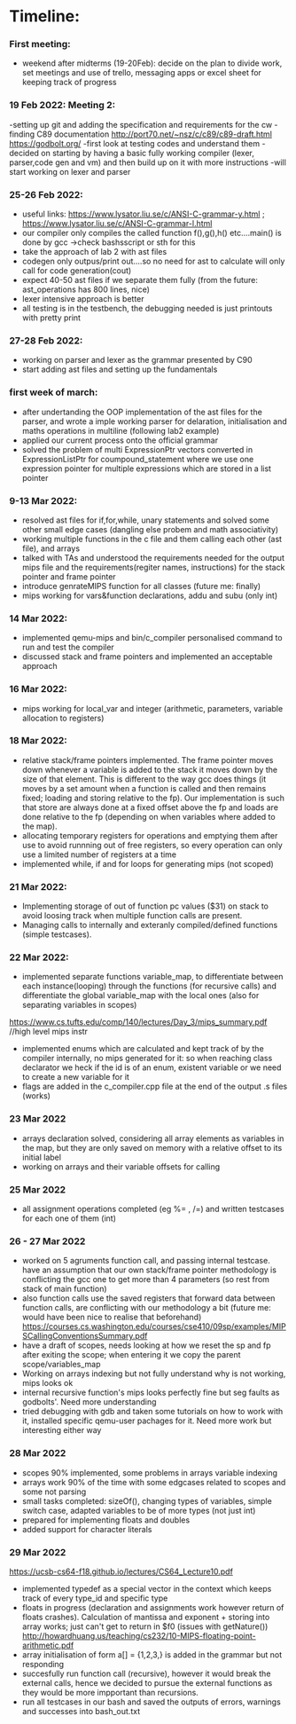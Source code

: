 Timeline: 
==========

### First meeting: 
- weekend after midterms (19-20Feb): decide on the plan to divide work, set meetings and use of trello, messaging apps or excel sheet for keeping track of progress

### 19 Feb 2022: Meeting 2:
-setting up git and adding the specification and requirements for the cw
-finding C89 documentation http://port70.net/~nsz/c/c89/c89-draft.html https://godbolt.org/
-first look at testing codes and understand them
-decided on starting by having a basic fully working compiler (lexer, parser,code gen and vm) and then build up on it with more instructions
-will start working on lexer and parser
  
### 25-26 Feb 2022:
- useful links: https://www.lysator.liu.se/c/ANSI-C-grammar-y.html ; https://www.lysator.liu.se/c/ANSI-C-grammar-l.html
- our compiler only compiles the called function f(),g(),h() etc....main() is done by gcc ->check bashsscript or sth for this
- take the approach of lab 2 with ast files
- codegen only outpus/print out....so no need for ast to calculate will only call for code generation(cout)
- expect 40-50 ast files if we separate them fully (from the future: ast_operations has 800 lines, nice)
- lexer intensive approach is better
- all testing is in the testbench, the debugging needed is just printouts with pretty print

### 27-28 Feb 2022:
- working on parser and lexer as the grammar presented by C90
- start adding ast files and setting up the fundamentals

### first week of march:
- after undertanding the OOP implementation of the ast files for the parser, and wrote a imple working parser for delaration, initialisation and maths operations in multiline (following lab2 example)
- applied our current process onto the official grammar 
- solved the problem of multi ExpressionPtr vectors converted in ExpressionListPtr for coumpound_statement where we use one expression pointer for multiple expressions which are stored in a list pointer

### 9-13 Mar 2022:
- resolved ast files for if,for,while, unary statements and solved some other small edge cases (dangling else probem and math associativity)
- working multiple functions in the c file and them calling each other (ast file), and arrays
- talked with TAs and understood the requirements needed for the output mips file and the requirements(regiter names, instructions) for the stack pointer and frame pointer
- introduce genrateMIPS function for all classes (future me: finally)
- mips working for vars&function declarations, addu and subu (only int)

### 14 Mar 2022:
- implemented qemu-mips and bin/c_compiler personalised command to run and test the compiler
- discussed stack and frame pointers and implemented an acceptable approach

### 16 Mar 2022:
- mips working for local_var and integer (arithmetic, parameters, variable allocation to registers)

### 18 Mar 2022:
- relative stack/frame pointers implemented. The frame pointer moves down whenever a variable is added to the stack it moves down by the size of that element. This is different to the way gcc does things (it moves by a set amount when a function is called and then remains fixed; loading and storing relative to the fp). Our implementation is such that store  are always done at a fixed offset above the fp and loads are done relative to the fp (depending on when variables where added to the map). 
- allocating temporary registers for operations and emptying them after use to avoid runnning out of free registers, so every operation can only use a limited number of registers at a time
- implemented while, if and for loops for generating mips (not scoped)

### 21 Mar 2022:
- Implementing storage of out of function pc values ($31) on stack to avoid loosing track when multiple function calls are present.
- Managing calls to internally and exteranly compiled/defined functions (simple testcases).

### 22 Mar 2022:
- implemented separate functions variable_map, to differentiate between each instance(looping) through the functions (for recursive calls) and differentiate the global variable_map with the local ones (also for separating variables in scopes)

https://www.cs.tufts.edu/comp/140/lectures/Day_3/mips_summary.pdf //high level mips instr

- implemented enums which are calculated and kept track of by the compiler internally, no mips generated for it: so when reaching class declarator we heck if the id is of an enum, existent variable or we need to create a new variable for it
- flags are added in the c_compiler.cpp file at the end of the output .s files (works)


### 23 Mar 2022
- arrays declaration solved, considering all array elements as variables in the map, but they are only saved on memory with a relative offset to its initial label
- working on arrays and their variable offsets for calling

### 25 Mar 2022
- all assignment operations completed (eg %= , /=) and written testcases for each one of them (int)

### 26 - 27 Mar 2022
- worked on 5 agruments function call, and passing internal testcase. have an assumption that our own stack/frame pointer methodology is conflicting the gcc one to get more than 4 parameters (so rest from stack of main function)
- also function calls use the saved registers that forward data between function calls, are conflicting with our methodology a bit (future me: would have been nice to realise that beforehand)
https://courses.cs.washington.edu/courses/cse410/09sp/examples/MIPSCallingConventionsSummary.pdf 
- have a draft of scopes, needs looking at how we reset the sp and fp after exiting the scope; when entering it we copy the parent scope/variables_map
- Working on arrays indexing but not fully understand why is not working, mips looks ok
- internal recursive function's mips looks perfectly fine but seg faults as godbolts'. Need more understanding
- tried debugging with gdb and taken some tutorials on how to work with it, installed specific qemu-user pachages for it. Need more work but interesting either way

### 28 Mar 2022
- scopes 90% implemented, some problems in arrays variable indexing
- arrays work 90% of the time with some edgcases related to scopes and some not parsing
- small tasks completed: sizeOf(), changing types of variables, simple switch case, adapted variables to be of more types (not just int)
- prepared for implementing floats and doubles
- added support for character literals

### 29 Mar 2022
https://ucsb-cs64-f18.github.io/lectures/CS64_Lecture10.pdf
- implemented typedef as a special vector in the context which keeps track of every type_id and specific type
- floats in progress (declaration and assignments work however return of floats crashes). Calculation of mantissa and exponent + storing into array works; just can't get to return in $f0 (issues with getNature()) http://howardhuang.us/teaching/cs232/10-MIPS-floating-point-arithmetic.pdf 
- array initialisation of form a[] = {1,2,3,} is added in the grammar but not responding
- succesfully run function call (recursive), however it would break the external calls, hence we decided to pursue the external functions as they would be more impportant than recursions.
- run all testcases in our bash and saved the outputs of errors, warnings and successes into bash_out.txt